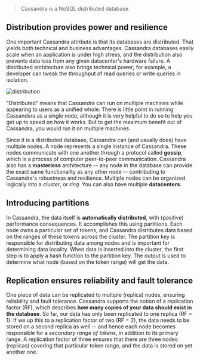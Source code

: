 
> Cassandra is a NoSQL distributed database.

## Distribution provides power and resilience

One important Cassandra attribute is that its databases are distributed. That yields both technical and business advantages.
Cassandra databases easily scale when an application is under high stress, and the distribution also prevents data loss from
any given datacenter's hardware failure. A distributed architecture also brings technical power;
for example, a developer can tweak the throughput of read queries or write queries in isolation.

![distribution](image.png)

"Distributed" means that Cassandra can run on multiple machines while appearing to users as a unified whole.
There is little point in running Cassandsra as a single node, although it is very helpful to do so to help
you get up to speed on how it works. But to get the maximum benefit out of Cassandra, you would run it on multiple machines.

Since it is a distributed database, Cassandra can (and usually does) have multiple nodes. A node represents a single instance of Cassandra.
These nodes communicate with one another through a protocol called **gossip**, which is a process of computer peer-to-peer communication.
Cassandra also has a **masterless** architecture -- any node in the database can provide the exact same functionality as any other node --
contributing to Cassandra's robustness and resilience.
Multiple nodes can be organized logically into a _cluster_, or _ring_.
You can also have multiple **datacenters**.

## Introducing partitions

In Cassandra, the data itself is **automatically distributed**, with (positive) performance consequences.
It accomplishes this using partitions. Each node owns a particular set of tokens, and Cassandra distributes
data based on the ranges of these tokens across the cluster. The partition key is responsible for distributing
data among nodes and is important for determining data locality. When data is inserted into the cluster,
the first step is to apply a hash function to the partition key.
The output is used to determine what node (based on the token range) will get the data.

## Replication ensures reliability and fault tolerance

One piece of data can be replicated to multiple (replica) nodes, ensuring reliability and fault tolerance.
Cassandra supports the notion of a replication factor (RF), which describes **how many copies of your data should exist in the database**.
So far, our data has only been replicated to one replica (RF = 1). If we up this to a replication factor of two (RF = 2), the data
needs to be stored on a second replica as well -- and hence each node becomes responsible for a _secondary range of tokens_,
in addition to its primary range. A replication factor of three ensures that there are three nodes (replicas) covering
that particular token range, and the data is stored on yet another one.
